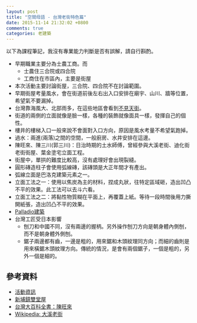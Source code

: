 ```yaml
---
layout: post
title: "空間母語 - 台灣老街特色篇"
date: 2015-11-14 21:32:02 +0800
comments: true
categories: 老建築
---
```

以下為課程筆記，我沒有專業能力判斷是否有誤解，請自行斟酌。

* 早期職業主要分為士農工商。而
    * 士農住三合院或四合院
    * 工商住在市區內，主要是街屋
* 本次活動主要討論街屋，三合院、四合院不在討論範圍。
* 早期街屋考量風水，會在街道前後左右出入口安排在廟宇、山川、牆等位置，希望氣不要漏掉。
* 台灣靠海風大、北部雨多，在這些地區會看到[不見天街](https://zh.wikipedia.org/zh-tw/%E4%B8%8D%E8%A6%8B%E5%A4%A9%E8%A1%97)。
* 街道的兩側的立面就像是臉一樣，各種的裝飾就像面具一樣，發揮自己的個性。
* 樓井的樓梯入口一般來說不會面對入口方向，原因是風水考量不希望氣跑掉。
* 過水：兩進(兩落)之間的空間，一般廚房、水井安排在這邊。
* 陳旺來、陳三川(郭三川)：日治時期的土水師傅，曾經參與大溪老街、迪化街老街街屋、葉金塗宅立面工程。
* 街屋中，單拱的難度比較高，沒有處理好會出現裂縫。
* 圓形磚造柱子會使用弧線磚，該磚頭是大正年間才有產出。
* 弧線立面是巴洛克建築元素之一。
* 立面工法之一：使用以焦炭為主的材料，捏成丸狀，往特定區域砸，造出凹凸不平的效果。此工法可以去斗六看。
* 立面工法之二：將黏性物質糊在平面上，再覆蓋上紙。等待一段時間後用力撕開紙張，造出凹凸不平的效果。
* [Palladio建築](http://vr.theatre.ntu.edu.tw/fineart/architect-wt/palladio/palladio.htm)
* 台灣工匠受日本影響
    * 刨刀和中國不同，沒有兩邊的握柄。另外操作刨刀方向是朝身體內側刨，而不是朝身體外側刨。
    * 鋸子兩邊都有齒，一邊是粗的，用來鋸和木頭紋理同方向；而細的齒則是用來橫鋸木頭紋理方向。傳統的情況，是會有兩個鋸子，一個是粗的，另外一個是細的。

## 參考資料
* [活動資訊](https://www.facebook.com/kjmu.foundation/photos/a.438258032864411.95777.433151266708421/961818460508363/?type=3&theater)
* [新埔鎮雙堂屋](http://twinhall.org/)
* [台灣大百科全書：陳旺來](http://nrch.culture.tw/twpedia.aspx?id=9055)
* [Wikipedia: 大溪老街](https://zh.wikipedia.org/zh-tw/%E5%A4%A7%E6%BA%AA%E8%80%81%E8%A1%97)

